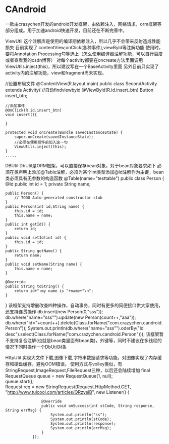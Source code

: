 # CAndroid
一款由crazychen开发的android开发框架，由依赖注入，网络请求，orm框架等部分组成。用于加速android快速开发，目前还在不断完善中。

ViewUtil
这个注解库是使用的编译期依赖注入，所以几乎不会带来反射造成性能损失
目前实现了
contentView,onClick(各种事件),viewById等注解功能
使用时，要将Annotation Processing勾等选上（怎么使用编译器注解功能，可以自行百度或者查看我的csdn博客）
对每个activity都要在oncreate方法里面调用ViewUtils.inject(this)，所以建议写在一个BaseActivity里面
另外目前只实现了activity内的注解功能，view和fragment尚未实现。

//设置布局文件
@ContentView(R.layout.main)
public class SecondActivity extends Activity{
	//自动findviewbyid
	@ViewById(R.id.insert_btn)
	Button insert_btn;	
	
	//添加事件
	@OnClick(R.id.insert_btn)
	void insert(){
		
	}
	
	protected void onCreate(Bundle savedInstanceState) {		
		super.onCreate(savedInstanceState);
		//必须在使用控件前加入这一句
		ViewUtils.inject(this);
	}
	.....
	
	
DBUtil
DbUtil是ORM框架，可以直接保存bean对象，对于bean对象要求如下
必须在类声明上添加@Table注解，必须为某个int类型添加@Id注解作为主键，bean类必须具有无参数的构造函数
@Table(name="testtable")
public class Person {
	@Id
	public int id = 1;
	private String name;
	
	public Person() {
		// TODO Auto-generated constructor stub
	}
	public Person(int id,String name) {
		this.id = id;
		this.name = name;
	}
	public int getId() {
		return id;
	}
	public void setId(int id) {
		this.id = id;
	}
	public String getName() {
		return name;
	}
	public void setName(String name) {
		this.name = name;
	}
	
	@Override
	public String toString() {
		return id+":my name is "+name+"\n";
	}
}
该框架支持增删改查四种操作，自动事务，同时有更多的简便接口供大家使用，还支持连贯操作
db.insert(new Person(0,"sss"));
db.where("name=\"sss\"").update(new Person(count++,"aaa"));
db.where("id="+count++).delete(Class.forName("com.crazychen.candroid.Person"));
System.out.println(db.where("name=\"sss\"").oderBy("id desc").select(Class.forName("com.crazychen.candroid.Person")));			该框架暂不支持复合注解(也就是bean类里面有bean类)，外键等，同时不建议在多线程的情况下同时操作一个DbUtil对象		


HttpUtil
实现大文件下载,图像下载,字符串数据请求等功能，对图像实现了内存缓存和硬盘缓存，避免OOM错误。
使用方式与volley类似，有StringRequest,ImageRequest,FileRequest三种，以后还会陆续增加
final RequestQueue queue = new RequestQueue(1, null);				
queue.start();	
Request<String> req = new StringRequest(Request.HttpMethod.GET,
						"http://www.tuicool.com/articles/QRzyeiB",
						new Listener<String>() {
					
					@Override
					public void onSuccess(int stCode, String response, String errMsg) {	
						System.out.println("ss");
						System.out.println(stCode);
						System.out.println(response);
						System.out.println(errMsg);
					}
				});
